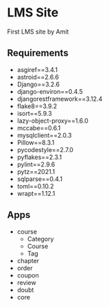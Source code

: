 # LMS Site
First LMS site by Amit


## Requirements
* asgiref==3.4.1
* astroid==2.6.6
* Django==3.2.6
* django-environ==0.4.5
* djangorestframework==3.12.4
* flake8==3.9.2
* isort==5.9.3
* lazy-object-proxy==1.6.0
* mccabe==0.6.1
* mysqlclient==2.0.3
* Pillow==8.3.1
* pycodestyle==2.7.0
* pyflakes==2.3.1
* pylint==2.9.6
* pytz==2021.1
* sqlparse==0.4.1
* toml==0.10.2
* wrapt==1.12.1

## Apps
* course
    * Category
    * Course
    * Tag
* chapter
* order
* coupon
* review
* doubt
* core


